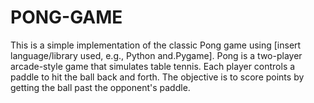 # PONG-GAME
This is a simple implementation of the classic Pong game using [insert language/library used, e.g., Python and.Pygame]. Pong is a two-player arcade-style game that simulates table tennis. Each player controls a paddle to hit the ball back and forth. The objective is to score points by getting the ball past the opponent's paddle.
